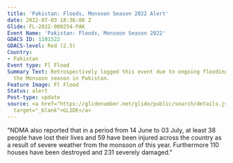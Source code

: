 ```yaml
---
title: 'Pakistan: Floods, Monsoon Season 2022 Alert'
date: 2022-07-03 18:36:00 Z
Glide: FL-2022-000254-PAK
Event Name: 'Pakistan: Floods, Monsoon Season 2022'
GDACS ID: 1101522
GDACS-level: Red (2.5)
Country:
- Pakistan
Event type: Fl Flood
Summary Text: Retrospectively logged this event due to ongoing floodings related to
  the Monsoon season in Pakistan.
Feature Image: Fl Flood
Status: alert
Post-type: update
source: <a href="https://glidenumber.net/glide/public/search/details.jsp?glide=22617&record=45&last=7615"
  target="_blank">GLIDE</a>
---
```


"NDMA also reported that in a period from 14 June to 03 July, at least 38 people have lost their lives and 59 have been injured across the country as a result of severe weather from the monsoon of this year. Furthermore 110 houses have been destroyed and 231 severely damaged."